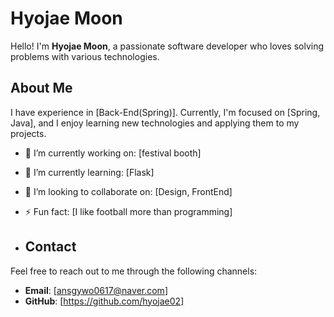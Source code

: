 # Hyojae Moon

Hello! I'm **Hyojae Moon**, a passionate software developer who loves solving problems with various technologies.

## About Me

I have experience in [Back-End(Spring)]. Currently, I'm focused on [Spring, Java], and I enjoy learning new technologies and applying them to my projects.

- 🔭 I’m currently working on: [festival booth]
- 🌱 I’m currently learning: [Flask]
- 👯 I’m looking to collaborate on: [Design, FrontEnd]
- ⚡ Fun fact: [I like football more than programming]

- ## Contact

Feel free to reach out to me through the following channels:

- **Email**: [ansgywo0617@naver.com]
- **GitHub**: [https://github.com/hyojae02]
